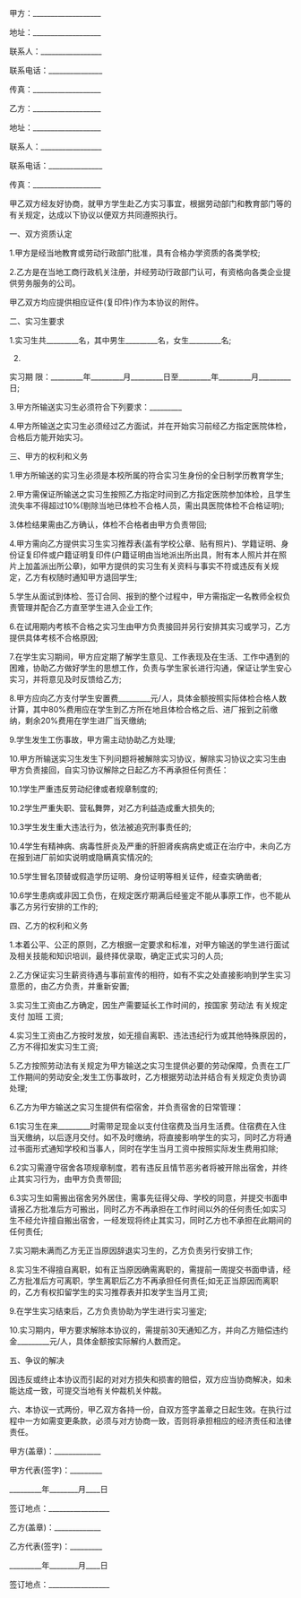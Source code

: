 
 


甲方：___________________


地址：___________________


联系人：_________________


联系电话：_______________


传真：___________________


乙方：___________________


地址：___________________


联系人：_________________


联系电话：_______________


传真：___________________


甲乙双方经友好协商，就甲方学生赴乙方实习事宜，根据劳动部门和教育部门等的有关规定，达成以下协议以便双方共同遵照执行。


一、双方资质认定


1.甲方是经当地教育或劳动行政部门批准，具有合格办学资质的各类学校;


2.乙方是在当地工商行政机关注册，并经劳动行政部门认可，有资格向各类企业提供劳务服务的公司。


甲乙双方均应提供相应证件(复印件)作为本协议的附件。


二、实习生要求


1.实习生共_________名，其中男生_________名，女生_________名;


2.
实习期
限：_________年_________月_________日至_________年_________月_________日;


3.甲方所输送实习生必须符合下列要求：_________


4.甲方所输送之实习生必须经过乙方面试，并在开始实习前经乙方指定医院体检，合格后方能开始实习。


三、甲方的权利和义务


1.甲方所输送的实习生必须是本校所属的符合实习生身份的全日制学历教育学生;


2.甲方需保证所输送之实习生按照乙方指定时间到乙方指定医院参加体检，且学生流失率不得超过10%(剔除当地已体检不合格人员，需出具医院体检不合格证明);


3.体检结果需由乙方确认，体检不合格者由甲方负责带回;


4.甲方需向乙方提供实习生实习推荐表(盖有学校公章、贴有照片)、学籍证明、身份证复印件或户籍证明复印件(户籍证明由当地派出所出具，附有本人照片并在照片上加盖派出所公章)，如甲方提供的实习生有关资料与事实不符或违反有关规定，乙方有权随时通知甲方退回学生;


5.学生从面试到体检、签订合同、报到的整个过程中，甲方需指定一名教师全权负责管理并配合乙方直至学生进入企业工作;


6.在试用期内考核不合格之实习生由甲方负责接回并另行安排其实习或学习，乙方提供具体考核不合格原因;


7.在学生实习期间，甲方应定期了解学生意见、工作表现及在生活、工作中遇到的困难，协助乙方做好学生的思想工作，负责与学生家长进行沟通，保证让学生安心实习，并将意见及时反馈给乙方;


8.甲方应向乙方支付学生安置费_________元/人，具体金额按照实际体检合格人数计算，其中80%费用应在学生到乙方所在地且体检合格之后、进厂报到之前缴纳，剩余20%费用在学生进厂当天缴纳;


9.学生发生工伤事故，甲方需主动协助乙方处理;


10.甲方所输送实习生发生下列问题将被解除实习协议，解除实习协议之实习生由甲方负责接回，自实习协议解除之日起乙方不再承担任何责任：


10.1学生严重违反劳动纪律或者规章制度的;


10.2学生严重失职、营私舞弊，对乙方利益造成重大损失的;


10.3学生发生重大违法行为，依法被追究刑事责任的;


10.4学生有精神病、病毒性肝炎及严重的肝胆肾疾病病史或正在治疗中，未向乙方在报到进厂前如实说明或隐瞒真实情况的;


10.5学生冒名顶替或假造学历证明、身份证明等相关证件，经查实确凿者;


10.6学生患病或非因工负伤，在规定医疗期满后经鉴定不能从事原工作，也不能从事乙方另行安排的工作的;


四、乙方的权利和义务


1.本着公平、公正的原则，乙方根据一定要求和标准，对甲方输送的学生进行面试及相关技能和知识培训，最终择优录取，确定正式实习的人员;


2.乙方保证实习生薪资待遇与事前宣传的相符，如有不实之处直接影响到学生实习意愿的，由乙方负责，并重新安置;


3.实习生工资由乙方确定，因生产需要延长工作时间的，按国家
劳动法
有关规定支付
加班
工资;


4.实习生工资由乙方按时发放，如无擅自离职、违法违纪行为或其他特殊原因的，乙方不得扣发实习生工资;


5.乙方按照劳动法有关规定为甲方输送之实习生提供必要的劳动保障，负责在工厂工作期间的劳动安全;发生工伤事故时，乙方根据劳动法并结合有关规定负责协调处理;


6.乙方为甲方输送之实习生提供有偿宿舍，并负责宿舍的日常管理：


6.1实习生在来_________时需带足现金以支付住宿费及当月生活费。住宿费在入住当天缴纳，以后逐月交付。如不及时缴纳，将直接影响学生的实习，同时乙方将通过书面形式通知学校和当事人，同时在学生当月工资中按照实际发生费用扣除;


6.2实习需遵守宿舍各项规章制度，若有违反且情节恶劣者将被开除出宿舍，并终止其实习行为，由甲方负责带回;


6.3实习生如需搬出宿舍另外居住，需事先征得父母、学校的同意，并提交书面申请报乙方批准后方可搬出，同时乙方不再承担在工作时间以外的任何责任;如实习生不经允许擅自搬出宿舍，一经发现将终止其实习，同时乙方也不承担在此期间的任何责任;


7.实习期未满而乙方无正当原因辞退实习生的，乙方负责另行安排工作;


8.实习生不得擅自离职，如有正当原因确需离职的，需提前一周提交书面申请，经乙方批准后方可离职，学生离职后乙方不再承担任何责任;如无正当原因而离职的，乙方有权扣留学生的实习推荐表并扣发学生当月工资;


9.在学生实习结束后，乙方负责协助为学生进行实习鉴定;


10.实习期内，甲方要求解除本协议的，需提前30天通知乙方，并向乙方赔偿违约金_________元/人，具体金额按实际解约人数而定。


五、争议的解决


因违反或终止本协议而引起的对对方损失和损害的赔偿，双方应当协商解决，如未能达成一致，可提交当地有关仲裁机关仲裁。


六、本协议一式两份，甲乙双方各持一份，自双方签字盖章之日起生效。在执行过程中一方如需变更条款，必须与对方协商一致，否则将承担相应的经济责任和法律责任。


甲方(盖章)：_____________


甲方代表(签字)：_________


_________年________月____日


签订地点：_________________


乙方(盖章)：_____________


乙方代表(签字)：_________


_________年________月____日


签订地点：_________________
 


 

 
 
 
 
 
  


  
 

  


  


  
 
 
 
 

